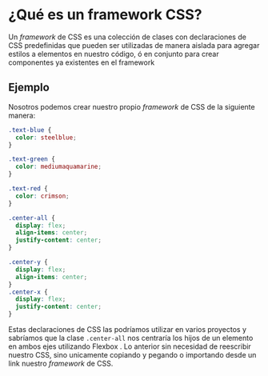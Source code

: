 # ¿Qué es un framework CSS?

Un _framework_ de CSS es una colección de clases con declaraciones de CSS predefinidas que pueden ser utilizadas de manera aislada para agregar estilos a elementos en nuestro código, ó en conjunto para crear componentes ya existentes en el framework

## Ejemplo

Nosotros podemos crear nuestro propio _framework_ de CSS de la siguiente manera:

```css
.text-blue {
  color: steelblue;
}

.text-green {
  color: mediumaquamarine;
}

.text-red {
  color: crimson;
}

.center-all {
  display: flex;
  align-items: center;
  justify-content: center;
}

.center-y {
  display: flex;
  align-items: center;
}
.center-x {
  display: flex;
  justify-content: center;
}
```

Estas declaraciones de CSS las podríamos utilizar en varios proyectos y sabríamos que la clase `.center-all` nos centraría los hijos de un elemento en ambos ejes utilizando Flexbox . Lo anterior sin necesidad de reescribir nuestro CSS, sino unicamente copiando y pegando o importando desde un link nuestro _framework_ de CSS.
